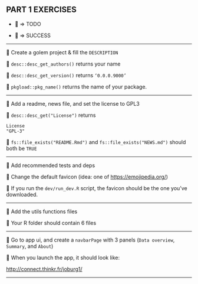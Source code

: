 
## PART 1 EXERCISES

  - 📝 =\> TODO

  - 🎉 =\> SUCCESS

-----

📝 Create a golem project & fill the `DESCRIPTION`

🎉 `desc::desc_get_authors()` returns your name

🎉 `desc::desc_get_version()` returns `‘0.0.0.9000’`

🎉 `pkgload::pkg_name()` returns the name of your package.

-----

📝 Add a readme, news file, and set the license to GPL3

🎉 `desc::desc_get("License")` returns

    License 
    "GPL-3" 

🎉 `fs::file_exists("README.Rmd")` and `fs::file_exists("NEWS.md")`
should both be `TRUE`

-----

📝 Add recommended tests and deps

📝 Change the default favicon (idea: one of <https://emojipedia.org/>)

🎉 If you run the `dev/run_dev.R` script, the favicon should be the one
you’ve downloaded.

-----

📝 Add the utils functions files

🎉 Your R folder should contain 6 files

-----

📝 Go to app ui, and create a `navbarPage` with 3 panels (`Data
overview`, `Summary`, and `About`)

🎉 When you launch the app, it should look like:

<http://connect.thinkr.fr/joburg1/>

-----
